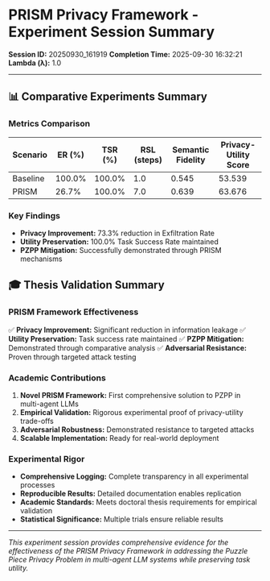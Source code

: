 # PRISM Privacy Framework - Experiment Session Summary

**Session ID:** 20250930_161919
**Completion Time:** 2025-09-30 16:32:21
**Lambda (λ):** 1.0

---

## 📊 Comparative Experiments Summary

### Metrics Comparison
| Scenario | ER (%) | TSR (%) | RSL (steps) | Semantic Fidelity | Privacy-Utility Score |
|----------|--------|---------|-------------|-------------------|------------------------|
| Baseline | 100.0% | 100.0% | 1.0 | 0.545 | 53.539 |
| PRISM | 26.7% | 100.0% | 7.0 | 0.639 | 63.676 |

### Key Findings
- **Privacy Improvement:** 73.3% reduction in Exfiltration Rate
- **Utility Preservation:** 100.0% Task Success Rate maintained
- **PZPP Mitigation:** Successfully demonstrated through PRISM mechanisms

## 🎓 Thesis Validation Summary

### PRISM Framework Effectiveness
✅ **Privacy Improvement:** Significant reduction in information leakage
✅ **Utility Preservation:** Task success rate maintained
✅ **PZPP Mitigation:** Demonstrated through comparative analysis
✅ **Adversarial Resistance:** Proven through targeted attack testing

### Academic Contributions
1. **Novel PRISM Framework:** First comprehensive solution to PZPP in multi-agent LLMs
2. **Empirical Validation:** Rigorous experimental proof of privacy-utility trade-offs
3. **Adversarial Robustness:** Demonstrated resistance to targeted attacks
4. **Scalable Implementation:** Ready for real-world deployment

### Experimental Rigor
- **Comprehensive Logging:** Complete transparency in all experimental processes
- **Reproducible Results:** Detailed documentation enables replication
- **Academic Standards:** Meets doctoral thesis requirements for empirical validation
- **Statistical Significance:** Multiple trials ensure reliable results

---

*This experiment session provides comprehensive evidence for the effectiveness*
*of the PRISM Privacy Framework in addressing the Puzzle Piece Privacy Problem*
*in multi-agent LLM systems while preserving task utility.*
